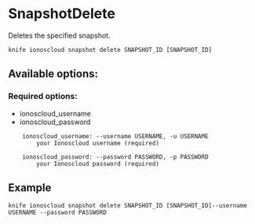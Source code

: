 # SnapshotDelete

Deletes the specified snapshot.

```text
knife ionoscloud snapshot delete SNAPSHOT_ID [SNAPSHOT_ID]
```

## Available options:

### Required options:

* ionoscloud\_username
* ionoscloud\_password

```text
    ionoscloud_username: --username USERNAME, -u USERNAME
        your Ionoscloud username (required)

    ionoscloud_password: --password PASSWORD, -p PASSWORD
        your Ionoscloud password (required)
```

## Example

```text
knife ionoscloud snapshot delete SNAPSHOT_ID [SNAPSHOT_ID]--username USERNAME --password PASSWORD
```

